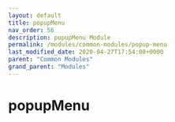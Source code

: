 ```yaml
---
layout: default
title: popupMenu 
nav_order: 56
description: popupMenu Module
permalink: /modules/common-modules/popup-menu
last_modified_date: 2020-04-27T17:54:08+0000
parent: "Common Modules"
grand_parent: "Modules"
---
```


# popupMenu